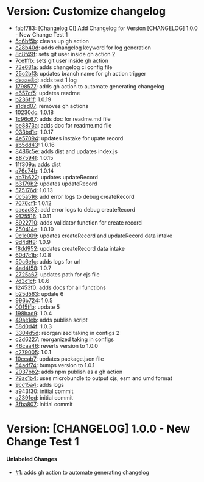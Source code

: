 # Version: Customize changelog

* [fabf783](https://github.com/npranto/airtable-service/commit/fabf78378d7d6705707e4dea99c1fbe253c11c77): [Changelog CI] Add Changelog for Version [CHANGELOG] 1.0.0 - New Change Test 1
* [5c6bf5b](https://github.com/npranto/airtable-service/commit/5c6bf5b3353a8f3d0eab8b28f66dc5ee3c4ff1f0): cleans up gh action
* [c28b40d](https://github.com/npranto/airtable-service/commit/c28b40d85d1b15e4fb7d476360fa3ccb69b024a7): adds changelog keyword for log generation
* [8c8f49f](https://github.com/npranto/airtable-service/commit/8c8f49f171b422b87053783ae3b0405a0637f22b): sets git user inside gh action 2
* [7cefffb](https://github.com/npranto/airtable-service/commit/7cefffb5d0927bae9f56de1e7cfdf98bd2b10438): sets git user inside gh action
* [73e681a](https://github.com/npranto/airtable-service/commit/73e681a08b4f51d174c5ae1129029322d33a9b1d): adds changelog ci config file
* [25c2bf3](https://github.com/npranto/airtable-service/commit/25c2bf3a06a60ccfa58aa2150eea1fdb111ad980): updates branch name for gh action trigger
* [deaae8d](https://github.com/npranto/airtable-service/commit/deaae8de7c2b0b3a207cfa8ec51431f3a63eb3a9): adds test 1 log
* [1798577](https://github.com/npranto/airtable-service/commit/1798577eb91b5594bbf6aa71c765fea54441cccc): adds gh action to automate generating changelog
* [e657cf5](https://github.com/npranto/airtable-service/commit/e657cf5cd3ae58fd24e92315482b80b778a57b1f): updates readme
* [b236f1f](https://github.com/npranto/airtable-service/commit/b236f1f9b7d7370ff4b19f26f69bd1ba10a79e63): 1.0.19
* [a1dad07](https://github.com/npranto/airtable-service/commit/a1dad07314c6476cc9c7f53413587866b61f7526): removes gh actions
* [10230dc](https://github.com/npranto/airtable-service/commit/10230dccc6e86d96520b892472cf7c9817999532): 1.0.18
* [1c96c67](https://github.com/npranto/airtable-service/commit/1c96c679b4cc0608ae7e3648ab6d2c91f0a109a3): adds doc for readme.md file
* [be8873a](https://github.com/npranto/airtable-service/commit/be8873a9a87b982dde4eb5a21fd1931a56209823): adds doc for readme.md file
* [033bd1e](https://github.com/npranto/airtable-service/commit/033bd1e7f22c07073dfcbe2b3e8c0a4311a172f9): 1.0.17
* [4e57094](https://github.com/npranto/airtable-service/commit/4e5709434e632b1205c733d8d10a853199005301): updates instake for upate record
* [ab5dd43](https://github.com/npranto/airtable-service/commit/ab5dd43485c193fbe98fa1dbeb710a7cd6697521): 1.0.16
* [8486c5e](https://github.com/npranto/airtable-service/commit/8486c5e0b753b1e5127c81e02d69dd03bdb5400e): adds dist and updates index.js
* [887594f](https://github.com/npranto/airtable-service/commit/887594f75f0a233bb52fcf1f5fe59287c2b9e12e): 1.0.15
* [11f309a](https://github.com/npranto/airtable-service/commit/11f309add2d5f76f6c55b9e1ddf2ed8c94ba8b9d): adds dist
* [a76c74b](https://github.com/npranto/airtable-service/commit/a76c74b29abe94612271595e09e0478fc4b5d17c): 1.0.14
* [ab7b622](https://github.com/npranto/airtable-service/commit/ab7b6223107628d08032ae4e8079983a42b2ea88): updates updateRecord
* [b3179b2](https://github.com/npranto/airtable-service/commit/b3179b2eeec2b5e83d56632466c7740c1292c0b8): updates updateRecord
* [575176d](https://github.com/npranto/airtable-service/commit/575176d6a7a1b5ed11f336a47409bf7edd10284d): 1.0.13
* [0c5a516](https://github.com/npranto/airtable-service/commit/0c5a516fe4efed80a526b38f4dbec76fb368f535): add error logs to debug createRecord
* [7676cf1](https://github.com/npranto/airtable-service/commit/7676cf1f0c452e455798debf19b49224a6bfc4d5): 1.0.12
* [caead82](https://github.com/npranto/airtable-service/commit/caead823ab9df7748f6109fde21bcac4a96fec4f): add error logs to debug createRecord
* [9125516](https://github.com/npranto/airtable-service/commit/9125516f71fad67552156933ec94903ec9fc3913): 1.0.11
* [8922710](https://github.com/npranto/airtable-service/commit/89227102f0c2a833ee8076176b97ba0bc83a604f): adds validator function for create record
* [250414e](https://github.com/npranto/airtable-service/commit/250414ec24e65dd7cb98591065968ac2a9df3493): 1.0.10
* [9c1c009](https://github.com/npranto/airtable-service/commit/9c1c009ddcb3a060bbaa7da7500e06153cbc598c): updates createRecord and updateRecord data intake
* [9d4dff8](https://github.com/npranto/airtable-service/commit/9d4dff8ecfdd278b3a8ec4b95966139fd3c11e7d): 1.0.9
* [f8dd952](https://github.com/npranto/airtable-service/commit/f8dd9529647198fc77658b03a59a974f839bc6bf): updates createRecord data intake
* [60d7c1b](https://github.com/npranto/airtable-service/commit/60d7c1bb69e06cbdb3b6c45f32271bf0f720fe30): 1.0.8
* [50c6e1c](https://github.com/npranto/airtable-service/commit/50c6e1c1b54b3c941f3d13e77b9005f259114a50): adds logs for url
* [4ad4f58](https://github.com/npranto/airtable-service/commit/4ad4f58c3158e3279957ec2417b0c5b57c40fa1a): 1.0.7
* [2725a67](https://github.com/npranto/airtable-service/commit/2725a67adf08c3b2ad5d6671782541a8f89b2713): updates path for cjs file
* [7d3c1cf](https://github.com/npranto/airtable-service/commit/7d3c1cfb18a487696b2ad92214329c2778ecf135): 1.0.6
* [12453f0](https://github.com/npranto/airtable-service/commit/12453f02ba76a30cfd5c5edae0a426c0eb2df498): adds docs for all functions
* [b25d563](https://github.com/npranto/airtable-service/commit/b25d5637f7da762f08afaa35f0f21aff6c683221): update 6
* [996b724](https://github.com/npranto/airtable-service/commit/996b724a2292ce45f5ec954e0e9876cf510e9821): 1.0.5
* [0015ffb](https://github.com/npranto/airtable-service/commit/0015ffb2c2a5affab7d803273ee964a8a0d4a03b): update 5
* [198bad9](https://github.com/npranto/airtable-service/commit/198bad9d44fbf1501878518ec7d276a102940870): 1.0.4
* [49ae1eb](https://github.com/npranto/airtable-service/commit/49ae1ebc810a62dc27b3d320016817f0cdab9c1b): adds publish script
* [58d0d4f](https://github.com/npranto/airtable-service/commit/58d0d4fc307a009dd157655fbd9ade8a5a1cb574): 1.0.3
* [3304d5d](https://github.com/npranto/airtable-service/commit/3304d5d53704a04bb9778fa115c4efd5e453d76c): reorganized taking in configs 2
* [c2d6227](https://github.com/npranto/airtable-service/commit/c2d6227589063c0f7f302a5f32a275f1a43f9dd9): reorganized taking in configs
* [46caa46](https://github.com/npranto/airtable-service/commit/46caa469cc44210174d517903879a619bd019d48): reverts version to 1.0.0
* [c279005](https://github.com/npranto/airtable-service/commit/c2790058d64fb6b9450378c8f07262e8aca7687a): 1.0.1
* [10ccab7](https://github.com/npranto/airtable-service/commit/10ccab7229c48c72ea7875c66d6f61e147bb57b1): updates package.json file
* [54adf74](https://github.com/npranto/airtable-service/commit/54adf74dd8eb47afe73cf634fcedd008ec6f2b5f): bumps version to 1.0.1
* [2037bb2](https://github.com/npranto/airtable-service/commit/2037bb2c8193dadcafe8042fe83f0e1fd60964d2): adds npm publish as a gh action
* [79ac1b4](https://github.com/npranto/airtable-service/commit/79ac1b4e1fd75868ed0da748cd90ce3d896b0e4e): uses microbundle to output cjs, esm and umd format
* [9cc15a4](https://github.com/npranto/airtable-service/commit/9cc15a48c4a9f2fe82b6f431029dc6f7983cf2e7): adds logs
* [a943f30](https://github.com/npranto/airtable-service/commit/a943f303a933fd7bb26c96f04dbf1a6ae9bf7570): initial commit
* [a2391ed](https://github.com/npranto/airtable-service/commit/a2391edfda3165747ab1047044d4613c06c69631): initial commit
* [3fba807](https://github.com/npranto/airtable-service/commit/3fba80747b4d99166459d28ba04fb27106591134): Initial commit


# Version: [CHANGELOG] 1.0.0 - New Change Test 1


#### Unlabeled Changes

* [#1](https://github.com/npranto/airtable-service/pull/1): adds gh action to automate generating changelog
